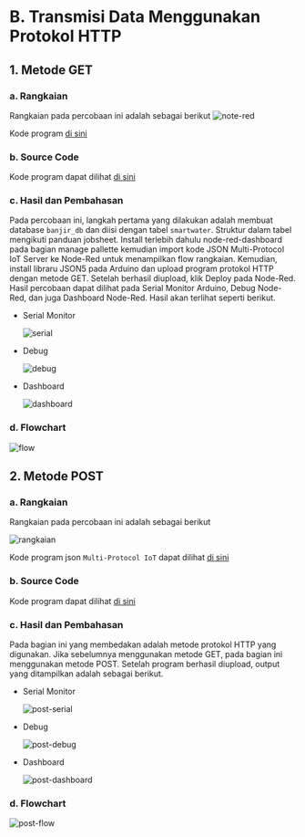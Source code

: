# B. Transmisi Data Menggunakan Protokol HTTP

## 1. Metode GET

### a. Rangkaian
Rangkaian pada percobaan ini adalah sebagai berikut
![note-red](https://github.com/HanifAminudin/Laporan-Embedded/assets/146454552/b1b9955c-aee5-4a45-bd67-ccd82bf53d07)

Kode program <a href="../program.json">di sini</a>

### b. Source Code

Kode program dapat dilihat <a href="jobsheet 4/4b/4b_http.ino">di sini</a>

### c. Hasil dan Pembahasan
Pada percobaan ini, langkah pertama yang dilakukan adalah membuat database `banjir_db` dan diisi dengan tabel `smartwater`. Struktur dalam tabel mengikuti panduan jobsheet.
Install terlebih dahulu node-red-dashboard pada bagian manage pallette kemudian import kode JSON Multi-Protocol IoT Server ke Node-Red untuk menampilkan flow rangkaian.
Kemudian, install libraru JSON5 pada Arduino dan upload program protokol HTTP dengan metode GET. Setelah berhasil diupload, klik Deploy pada Node-Red.
Hasil percobaan dapat dilihat pada Serial Monitor Arduino, Debug Node-Red, dan juga Dashboard Node-Red. Hasil akan terlihat seperti berikut.

- Serial Monitor
  
  ![serial](https://github.com/farhanhisyam/sistemEmbedded/assets/94108385/37b406dc-8481-4985-93a9-e03bb0801cec)

- Debug
  
  ![debug](https://github.com/farhanhisyam/sistemEmbedded/assets/94108385/7cbc3094-808f-4644-9d45-1a86b8c8bb1d)

- Dashboard
  
  ![dashboard](https://github.com/farhanhisyam/sistemEmbedded/assets/94108385/c3e9955b-65db-4cac-9939-4f0f6fc6db7d)

### d. Flowchart

![flow](https://github.com/farhanhisyam/sistemEmbedded/assets/94108385/33b622a6-0511-49e1-bb87-69b84b2d794c)


## 2. Metode POST

### a. Rangkaian
Rangkaian pada percobaan ini adalah sebagai berikut

![rangkaian](https://github.com/farhanhisyam/sistemEmbedded/assets/94108385/f56bbb5b-d7e8-4096-8fe4-532f7e4356a0)

Kode program json `Multi-Protocol IoT` dapat dilihat <a href="../program.json">di sini</a>

### b. Source Code

Kode program dapat dilihat <a href="4b_http_post/4b_http_post.ino">di sini</a>

### c. Hasil dan Pembahasan
Pada bagian ini yang membedakan adalah metode protokol HTTP yang digunakan. Jika sebelumnya menggunakan metode GET, pada bagian ini menggunakan metode POST.
Setelah program berhasil diupload, output yang ditampilkan adalah sebagai berikut.

- Serial Monitor
  
  ![post-serial](https://github.com/farhanhisyam/sistemEmbedded/assets/94108385/efd9f501-7e3d-45c4-a5f3-1557364b2177)
  
- Debug
  
  ![post-debug](https://github.com/farhanhisyam/sistemEmbedded/assets/94108385/72b2bb96-d0a9-4c92-890c-e25f854f26b5)

- Dashboard
  
  ![post-dashboard](https://github.com/farhanhisyam/sistemEmbedded/assets/94108385/836f24ea-59c5-40e4-aa69-5c15bf3cbfce)

### d. Flowchart

![post-flow](https://github.com/farhanhisyam/sistemEmbedded/assets/94108385/925c6292-663c-4292-aa8e-800e24f08647)
